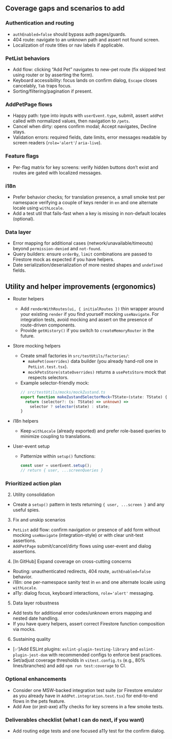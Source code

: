 ## Coverage gaps and scenarios to add

### Authentication and routing

- `authEnabled=false` should bypass auth pages/guards.
- 404 route: navigate to an unknown path and assert not found screen.
- Localization of route titles or nav labels if applicable.

### PetList behaviors

- Add flow: clicking “Add Pet” navigates to new-pet route (fix skipped test using router or by asserting the form).
- Keyboard accessibility: focus lands on confirm dialog, `Escape` closes cancelably, `Tab` traps focus.
- Sorting/filtering/pagination if present.

### AddPetPage flows

- Happy path: type into inputs with `userEvent.type`, submit, assert `addPet` called with normalized values, then
  navigation to `/pets`.
- Cancel when dirty: opens confirm modal; Accept navigates, Decline stays.
- Validation errors: required fields, date limits, error messages readable by screen readers (`role='alert'`/
  `aria-live`).

### Feature flags

- Per-flag matrix for key screens: verify hidden buttons don’t exist and routes are gated with localized messages.

### i18n

- Prefer behavior checks; for translation presence, a small smoke test per namespace verifying a couple of keys render
  in `en` and one alternate locale using `withLocale`.
- Add a test util that fails-fast when a key is missing in non-default locales (optional).

### Data layer

- Error mapping for additional cases (network/unavailable/timeouts) beyond `permission-denied` and `not-found`.
- Query builders: ensure `orderBy`, `limit` combinations are passed to Firestore mock as expected if you have helpers.
- Date serialization/deserialization of more nested shapes and `undefined` fields.

## Utility and helper improvements (ergonomics)

- Router helpers
  - Add `renderWithRoutes(ui, { initialRoutes })` thin wrapper around your existing `render` if you find yourself
    mocking `useNavigate`. For integration tests, avoid mocking and assert on the presence of route-driven components.
  - Provide `getHistory()` if you switch to `createMemoryRouter` in the future.

- Store mocking helpers
  - Create small factories in `src/testUtils/factories/`:
    - `makePet(overrides)` data builder (you already hand-roll one in `PetList.test.tsx`).
    - `mockPetsStore(stateOverrides)` returns a `usePetsStore` mock that respects selectors.
  - Example selector-friendly mock:
    ```ts
    // src/testUtils/mocks/mockZustand.ts
    export function makeZustandSelectorMock<TState>(state: TState) {
      return (selector?: (s: TState) => unknown) =>
        selector ? selector(state) : state;
    }
    ```

- i18n helpers
  - Keep `withLocale` (already exported) and prefer role-based queries to minimize coupling to translations.

- User-event setup
  - Patternize within `setup()` functions:
    ```ts
    const user = userEvent.setup();
    // return { user, ...screenQueries }
    ```

### Prioritized action plan

2. Utility consolidation

- Create a `setup()` pattern in tests returning `{ user, ...screen }` and any useful spies.

3. Fix and unskip scenarios

- `PetList` add flow: confirm navigation or presence of add form without mocking `useNavigate` (integration-style) or
  with clear unit-test assertions.
- `AddPetPage` submit/cancel/dirty flows using user-event and dialog assertions.

4. [In GitHub] Expand coverage on cross-cutting concerns

- Routing: unauthenticated redirects, 404 route, `authEnabled=false` behavior.
- i18n: one per-namespace sanity test in `en` and one alternate locale using `withLocale`.
- a11y: dialog focus, keyboard interactions, `role='alert'` messaging.

5. Data layer robustness

- Add tests for additional error codes/unknown errors mapping and nested date handling.
- If you have query helpers, assert correct Firestore function composition via mocks.

6. Sustaining quality

- [:white_check_mark:]Add ESLint plugins: `eslint-plugin-testing-library` and `eslint-plugin-jest-dom` with recommended
  configs to enforce
  best practices.
- Set/adjust coverage thresholds in `vitest.config.ts` (e.g., 80% lines/branches) and add `npm run test:coverage` to
  CI.

### Optional enhancements

- Consider one MSW-backed integration test suite (or Firestore emulator as you already have in
  `AddPet.integration.test.tsx`) for end-to-end flows in the pets feature.
- Add Axe (or jest-axe) a11y checks for key screens in a few smoke tests.

### Deliverables checklist (what I can do next, if you want)

- Add routing edge tests and one focused a11y test for the confirm dialog.
